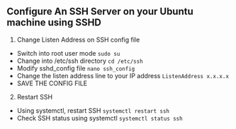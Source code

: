 Configure An SSH Server on your Ubuntu machine using SSHD
-----------

1. Change Listen Address on SSH config file

  - Switch into root user mode
  ` sudo su `
  - Change into /etc/ssh directory
  ` cd /etc/ssh `
  - Modify sshd_config file
  ` nano ssh_config `
  - Change the listen address line to your IP address
  ` ListenAddress x.x.x.x `
  - SAVE THE CONFIG FILE

2. Restart SSH
  - Using systemctl, restart SSH
  ` systemctl restart ssh `
  - Check SSH status using systemctl
  ` systemctl status ssh `
